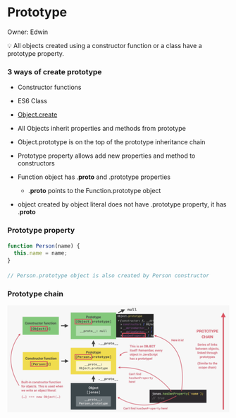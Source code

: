 # Prototype

Owner: Edwin

<aside>
💡 All objects created using a constructor function or a class have a prototype property.

</aside>

### 3 ways of create prototype

- Constructor functions
- ES6 Class
- [Object.create](https://www.notion.so/d2a41847e25343799c3a47370d8a89cb?pvs=21)

- All Objects inherit properties and methods from prototype
- Object.prototype is on the top of the prototype inheritance chain
- Prototype property allows add new properties and method to constructors

- Function object has .__proto__ and .prototype properties
    - .__proto__ points to the Function.prototype object
- object created by object literal does not have .prototype property, it has .__proto__

### Prototype property

```jsx
function Person(name) {
  this.name = name;
}

// Person.prototype object is also created by Person constructor
```

### Prototype chain

![Screenshot 2023-11-15 at 1.35.45 PM.png](Prototype%201de11f5a0bd446a998f924e714672a94/Screenshot_2023-11-15_at_1.35.45_PM.png)